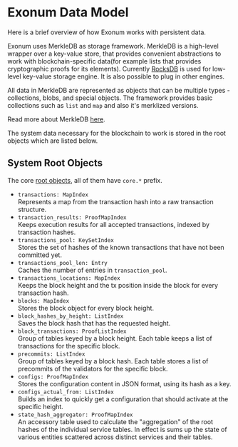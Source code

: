 # Exonum Data Model

Here is a brief overview of how Exonum works with persistent data.

Exonum uses MerkleDB as storage framework. MerkleDB is a high-level wrapper over
a key-value store, that provides convenient abstractions to work with
blockchain-specific data(for example lists that provides cryptographic proofs
for its elements). Currently [RocksDB][rocks-db] is used for low-level
key-value storage engine. It is also possible to plug in other engines.

All data in MerkleDB are represented as objects that can be multiple types -
collections, blobs, and special objects. The framework provides basic
collections such as `list` and `map` and also it's merklized versions.

Read more about MerkleDB [here][merkledb].

The system data necessary for the blockchain to work is stored in the root
objects which are listed below.

## System Root Objects

The core [root objects][blockchain-schema], all of them have `core.*` prefix.

- `transactions: MapIndex`  
  Represents a map from the transaction hash into a raw transaction structure.
- `transaction_results: ProofMapIndex`  
  Keeps execution results for all accepted transactions,
  indexed by transaction hashes.
- `transactions_pool: KeySetIndex`  
  Stores the set of hashes of the known transactions that have not been
  committed yet.
- `transactions_pool_len: Entry`  
  Caches the number of entries in `transaction_pool`.
- `transactions_locations: MapIndex`  
  Keeps the block height and the tx position inside the block for every
  transaction hash.
- `blocks: MapIndex`  
  Stores the block object for every block height.
- `block_hashes_by_height: ListIndex`  
  Saves the block hash that has the requested height.
- `block_transactions: ProofListIndex`  
  Group of tables keyed by a block height. Each table keeps
  a list of transactions for the specific block.
- `precommits: ListIndex`  
  Group of tables keyed by a block hash. Each table stores a list of precommits
  of the validators for the specific block.
- `configs: ProofMapIndex`  
  Stores the configuration content in JSON format, using its hash as a key.
- `configs_actual_from: ListIndex`  
  Builds an index to quickly get a configuration that should activate at the
  specific height.
- `state_hash_aggregator: ProofMapIndex`  
  An accessory table
  used to calculate the "aggregation" of the root hashes of the individual
  service tables. In effect is sums up the state of various entities
  scattered across distinct services and their tables.

[rocks-db]: http://rocksdb.org/
[merkledb]: merkledb.md
[blockchain-schema]: https://github.com/exonum/exonum/blob/master/exonum/src/blockchain/schema.rs
